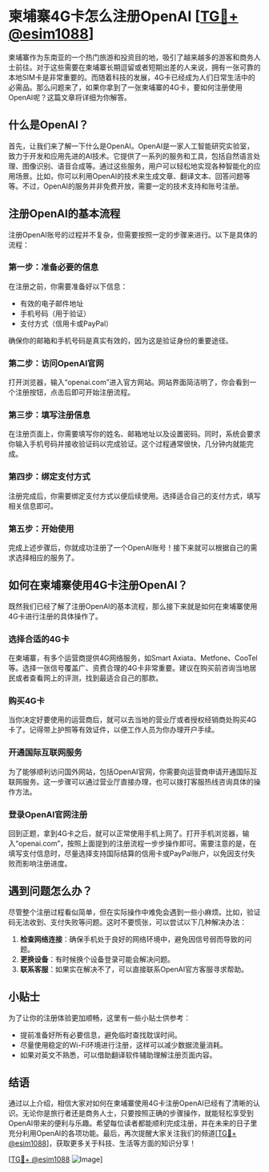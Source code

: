 # 柬埔寨4G卡怎么注册OpenAI [[TG💪+ @esim1088](https://t.me/s/esim1088)]

柬埔寨作为东南亚的一个热门旅游和投资目的地，吸引了越来越多的游客和商务人士前往。对于这些需要在柬埔寨长期逗留或者短期出差的人来说，拥有一张可靠的本地SIM卡是非常重要的。而随着科技的发展，4G卡已经成为人们日常生活中的必需品。那么问题来了，如果你拿到了一张柬埔寨的4G卡，要如何注册使用OpenAI呢？这篇文章将详细为你解答。

## 什么是OpenAI？

首先，让我们来了解一下什么是OpenAI。OpenAI是一家人工智能研究实验室，致力于开发和应用先进的AI技术。它提供了一系列的服务和工具，包括自然语言处理、图像识别、语音合成等。通过这些服务，用户可以轻松地实现各种智能化的应用场景。比如，你可以利用OpenAI的技术来生成文章、翻译文本、回答问题等等。不过，OpenAI的服务并非免费开放，需要一定的技术支持和账号注册。

## 注册OpenAI的基本流程

注册OpenAI账号的过程并不复杂，但需要按照一定的步骤来进行。以下是具体的流程：

### 第一步：准备必要的信息

在注册之前，你需要准备好以下信息：
- 有效的电子邮件地址
- 手机号码（用于验证）
- 支付方式（信用卡或PayPal）

确保你的邮箱和手机号码是真实有效的，因为这是验证身份的重要途径。

### 第二步：访问OpenAI官网

打开浏览器，输入“openai.com”进入官方网站。网站界面简洁明了，你会看到一个注册按钮，点击后即可开始注册流程。

### 第三步：填写注册信息

在注册页面上，你需要填写你的姓名、邮箱地址以及设置密码。同时，系统会要求你输入手机号码并接收验证码以完成验证。这个过程通常很快，几分钟内就能完成。

### 第四步：绑定支付方式

注册完成后，你需要绑定支付方式以便后续使用。选择适合自己的支付方式，填写相关信息即可。

### 第五步：开始使用

完成上述步骤后，你就成功注册了一个OpenAI账号！接下来就可以根据自己的需求选择相应的服务了。

## 如何在柬埔寨使用4G卡注册OpenAI？

既然我们已经了解了注册OpenAI的基本流程，那么接下来就是如何在柬埔寨使用4G卡进行注册的具体操作了。

### 选择合适的4G卡

在柬埔寨，有多个运营商提供4G网络服务，如Smart Axiata、Metfone、CooTel等。选择一张信号覆盖广、资费合理的4G卡非常重要。建议在购买前咨询当地居民或者查看网上的评测，找到最适合自己的那款。

### 购买4G卡

当你决定好要使用的运营商后，就可以去当地的营业厅或者授权经销商处购买4G卡了。记得带上护照等有效证件，以便工作人员为你办理开户手续。

### 开通国际互联网服务

为了能够顺利访问国外网站，包括OpenAI官网，你需要向运营商申请开通国际互联网服务。这一步骤可以通过营业厅直接办理，也可以拨打客服热线咨询具体的操作方法。

### 登录OpenAI官网注册

回到正题，拿到4G卡之后，就可以正常使用手机上网了。打开手机浏览器，输入“openai.com”，按照上面提到的注册流程一步步操作即可。需要注意的是，在填写支付信息时，尽量选择支持国际结算的信用卡或PayPal账户，以免因支付失败而影响注册进度。

## 遇到问题怎么办？

尽管整个注册过程看似简单，但在实际操作中难免会遇到一些小麻烦。比如，验证码无法收到、支付失败等问题。这时不要慌张，可以尝试以下几种解决办法：

1. **检查网络连接**：确保手机处于良好的网络环境中，避免因信号弱而导致的问题。
2. **更换设备**：有时候换个设备登录可能会解决问题。
3. **联系客服**：如果实在解决不了，可以直接联系OpenAI官方客服寻求帮助。

## 小贴士

为了让你的注册体验更加顺畅，这里有一些小贴士供参考：
- 提前准备好所有必要信息，避免临时查找耽误时间。
- 尽量使用稳定的Wi-Fi环境进行注册，这样可以减少数据流量消耗。
- 如果对英文不熟悉，可以借助翻译软件辅助理解注册页面内容。

## 结语

通过以上介绍，相信大家对如何在柬埔寨使用4G卡注册OpenAI已经有了清晰的认识。无论你是旅行者还是商务人士，只要按照正确的步骤操作，就能轻松享受到OpenAI带来的便利与乐趣。希望每位读者都能顺利完成注册，并在未来的日子里充分利用OpenAI的各项功能。最后，再次提醒大家关注我们的频道[[TG💪+ @esim1088](https://t.me/s/esim1088)]，获取更多关于科技、生活等方面的知识分享！

[[TG💪+ @esim1088](https://t.me/s/esim1088) ![Image](https://i.postimg.cc/4NQfJmqS/Snipaste-2025-05-13-00-14-12.png)]